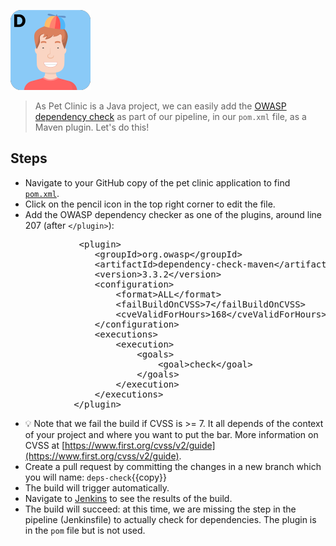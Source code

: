 ![Dan](../../assets/online-devops-dojo/shift-security-left/dan.png)

> As Pet Clinic is a Java project, we can easily add the [OWASP dependency check](https://www.owasp.org/index.php/OWASP_Dependency_Check) as part of our pipeline, in our `pom.xml` file, as a Maven plugin. Let's do this! 

## Steps

* Navigate to your GitHub copy of the pet clinic application to find [`pom.xml`](https://[[HOST_SUBDOMAIN]]-9876-[[KATACODA_HOST]].environments.katacoda.com/#pomfile).
* Click on the pencil icon in the top right corner to edit the file.
* Add the OWASP dependency checker as one of the plugins, around line 207 (after `</plugin>`): 

<pre class="file" data-target="clipboard">
             &lt;plugin&gt;
                &lt;groupId&gt;org.owasp&lt;/groupId&gt;
                &lt;artifactId&gt;dependency-check-maven&lt;/artifactId&gt;
                &lt;version&gt;3.3.2&lt;/version&gt;
                &lt;configuration&gt;
                    &lt;format&gt;ALL&lt;/format&gt;
                    &lt;failBuildOnCVSS&gt;7&lt;/failBuildOnCVSS&gt;
                    &lt;cveValidForHours&gt;168&lt;/cveValidForHours&gt;
                &lt;/configuration&gt;
                &lt;executions&gt;
                    &lt;execution&gt;
                        &lt;goals&gt;
                            &lt;goal&gt;check&lt;/goal&gt;
                        &lt;/goals&gt;
                    &lt;/execution&gt;
                &lt;/executions&gt;
            &lt;/plugin&gt;
</pre>

* 💡 Note that we fail the build if CVSS is >= 7. It all depends of the context of your project and where you want to put the bar. More information on CVSS at [https://www.first.org/cvss/v2/guide](https://www.first.org/cvss/v2/guide).
* Create a pull request by committing the changes in a new branch which you will name: `deps-check`{{copy}}
* The build will trigger automatically.
* Navigate to [Jenkins](https://[[HOST_SUBDOMAIN]]-8080-[[KATACODA_HOST]].environments.katacoda.com/blue/organizations/jenkins/pet-clinic/activity) to see the results of the build.
* The build will succeed: at this time, we are missing the step in the pipeline (Jenkinsfile) to actually check for dependencies. The plugin is in the `pom` file but is not used.
